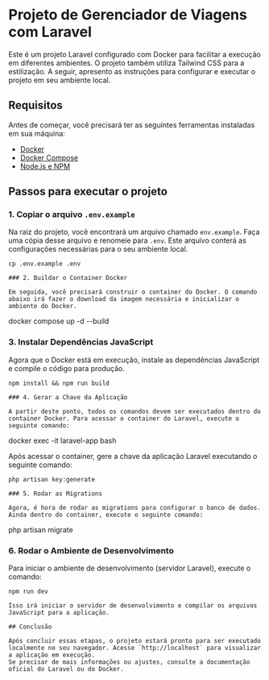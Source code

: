 
# Projeto de Gerenciador de Viagens com Laravel 

Este é um projeto Laravel configurado com Docker para facilitar a execução em diferentes ambientes. O projeto também utiliza Tailwind CSS para a estilização. A seguir, apresento as instruções para configurar e executar o projeto em seu ambiente local.

## Requisitos

Antes de começar, você precisará ter as seguintes ferramentas instaladas em sua máquina:

- [Docker](https://www.docker.com/get-started)
- [Docker Compose](https://docs.docker.com/compose/install/)
- [Node.js e NPM](https://nodejs.org/en/)

## Passos para executar o projeto

### 1. Copiar o arquivo `.env.example`

Na raiz do projeto, você encontrará um arquivo chamado `env.example`. Faça uma cópia desse arquivo e renomeie para `.env`. Este arquivo conterá as configurações necessárias para o seu ambiente local.

```
cp .env.example .env

### 2. Buildar o Container Docker

Em seguida, você precisará construir o container do Docker. O comando abaixo irá fazer o download da imagem necessária e inicializar o ambiente do Docker.

```
docker compose up -d --build

### 3. Instalar Dependências JavaScript

Agora que o Docker está em execução, instale as dependências JavaScript e compile o código para produção.

```
npm install && npm run build

### 4. Gerar a Chave da Aplicação

A partir deste ponto, todos os comandos devem ser executados dentro do container Docker. Para acessar o container do Laravel, execute o seguinte comando:

```
docker exec -it laravel-app bash

Após acessar o container, gere a chave da aplicação Laravel executando o seguinte comando:

```
php artisan key:generate

### 5. Rodar as Migrations

Agora, é hora de rodar as migrations para configurar o banco de dados. Ainda dentro do container, execute o seguinte comando:

```
php artisan migrate

### 6. Rodar o Ambiente de Desenvolvimento

Para iniciar o ambiente de desenvolvimento (servidor Laravel), execute o comando:

```
npm run dev

Isso irá iniciar o servidor de desenvolvimento e compilar os arquivos JavaScript para a aplicação.

## Conclusão

Após concluir essas etapas, o projeto estará pronto para ser executado localmente no seu navegador. Acesse `http://localhost` para visualizar a aplicação em execução.
Se precisar de mais informações ou ajustes, consulte a documentação oficial do Laravel ou do Docker.
